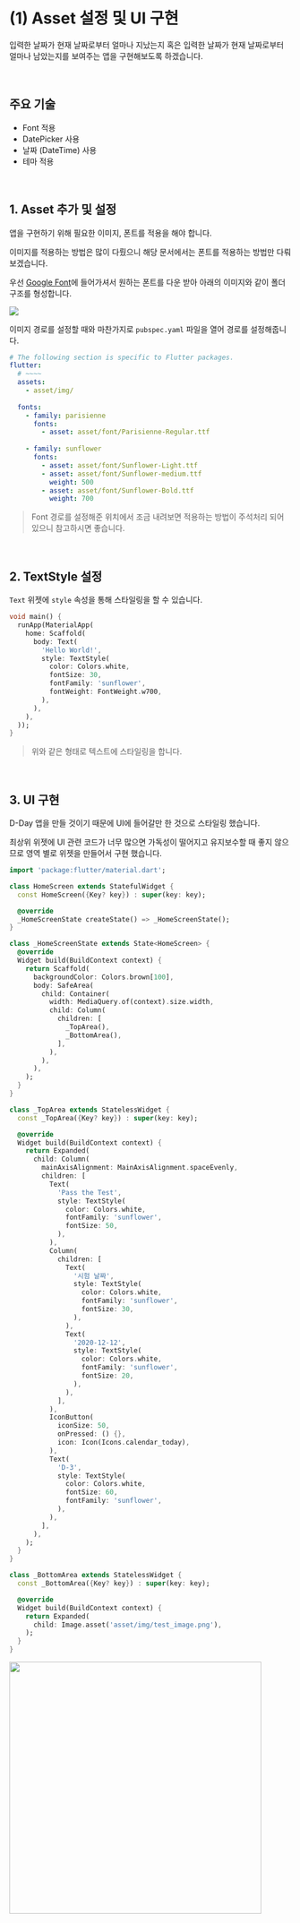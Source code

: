 # (1) Asset 설정 및 UI 구현

입력한 날짜가 현재 날짜로부터 얼마나 지났는지 혹은 입력한 날짜가 현재 날짜로부터 얼마나 남았는지를 보여주는 앱을 구현해보도록 하겠습니다.

<br />

## 주요 기술

- Font 적용
- DatePicker 사용
- 날짜 (DateTime) 사용
- 테마 적용

<br />

## 1. Asset 추가 및 설정

앱을 구현하기 위해 필요한 이미지, 폰트를 적용을 해야 합니다.

이미지를 적용하는 방법은 많이 다뤘으니 해당 문서에서는 폰트를 적용하는 방법만 다뤄보겠습니다.

우선 [Google Font](https://fonts.google.com/)에 들어가셔서 원하는 폰트를 다운 받아 아래의 이미지와 같이 폴더 구조를 형성합니다.

<img src="https://user-images.githubusercontent.com/68320595/213359159-54a64d65-abbd-4209-9532-8b78b5797e18.png" />

<br />

이미지 경로를 설정할 때와 마찬가지로 `pubspec.yaml` 파일을 열어 경로를 설정해줍니다.

``` yaml
# The following section is specific to Flutter packages.
flutter:
  # ~~~~ 
  assets:
    - asset/img/
    
  fonts:
    - family: parisienne
      fonts:
        - asset: asset/font/Parisienne-Regular.ttf
        
    - family: sunflower
      fonts:
        - asset: asset/font/Sunflower-Light.ttf
        - asset: asset/font/Sunflower-medium.ttf
          weight: 500
        - asset: asset/font/Sunflower-Bold.ttf
          weight: 700
```

> Font 경로를 설정해준 위치에서 조금 내려보면 적용하는 방법이 주석처리 되어 있으니 참고하시면 좋습니다.

<br />

## 2. TextStyle 설정

 `Text` 위젯에 `style` 속성을 통해 스타일링을 할 수 있습니다.

``` dart
void main() {
  runApp(MaterialApp(
    home: Scaffold(
      body: Text(
        'Hello World!',
        style: TextStyle(
          color: Colors.white,
          fontSize: 30,
          fontFamily: 'sunflower',
          fontWeight: FontWeight.w700,
        ),
      ),
    ),
  ));
}
```

> 위와 같은 형태로 텍스트에 스타일링을 합니다.

<br />

## 3. UI 구현

D-Day 앱을 만들 것이기 때문에 UI에 들어갈만 한 것으로 스타일링 했습니다.

최상위 위젯에 UI 관련 코드가 너무 많으면 가독성이 떨어지고 유지보수할 때 좋지 않으므로 영역 별로 위젯을 만들어서 구현 했습니다.

``` dart
import 'package:flutter/material.dart';

class HomeScreen extends StatefulWidget {
  const HomeScreen({Key? key}) : super(key: key);

  @override
  _HomeScreenState createState() => _HomeScreenState();
}

class _HomeScreenState extends State<HomeScreen> {
  @override
  Widget build(BuildContext context) {
    return Scaffold(
      backgroundColor: Colors.brown[100],
      body: SafeArea(
        child: Container(
          width: MediaQuery.of(context).size.width,
          child: Column(
            children: [
              _TopArea(),
              _BottomArea(),
            ],
          ),
        ),
      ),
    );
  }
}

class _TopArea extends StatelessWidget {
  const _TopArea({Key? key}) : super(key: key);

  @override
  Widget build(BuildContext context) {
    return Expanded(
      child: Column(
        mainAxisAlignment: MainAxisAlignment.spaceEvenly,
        children: [
          Text(
            'Pass the Test',
            style: TextStyle(
              color: Colors.white,
              fontFamily: 'sunflower',
              fontSize: 50,
            ),
          ),
          Column(
            children: [
              Text(
                '시험 날짜',
                style: TextStyle(
                  color: Colors.white,
                  fontFamily: 'sunflower',
                  fontSize: 30,
                ),
              ),
              Text(
                '2020-12-12',
                style: TextStyle(
                  color: Colors.white,
                  fontFamily: 'sunflower',
                  fontSize: 20,
                ),
              ),
            ],
          ),
          IconButton(
            iconSize: 50,
            onPressed: () {},
            icon: Icon(Icons.calendar_today),
          ),
          Text(
            'D-3',
            style: TextStyle(
              color: Colors.white,
              fontSize: 60,
              fontFamily: 'sunflower',
            ),
          ),
        ],
      ),
    );
  }
}

class _BottomArea extends StatelessWidget {
  const _BottomArea({Key? key}) : super(key: key);

  @override
  Widget build(BuildContext context) {
    return Expanded(
      child: Image.asset('asset/img/test_image.png'),
    );
  }
}
```

<img src="https://user-images.githubusercontent.com/68320595/213386311-3a67924c-b752-4a72-ab5a-f04acda56a4c.png" height="450" />
